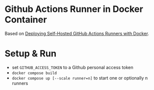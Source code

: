 # Github Actions Runner in Docker Container

Based on [Deploying Self-Hosted GitHub Actions Runners with Docker](https://testdriven.io/blog/github-actions-docker/).

# Setup & Run

* set `GITHUB_ACCESS_TOKEN` to a Github personal access token
* `docker compose build`
* `docker compose up [--scale runner=n]` to start one or optionally n runners
